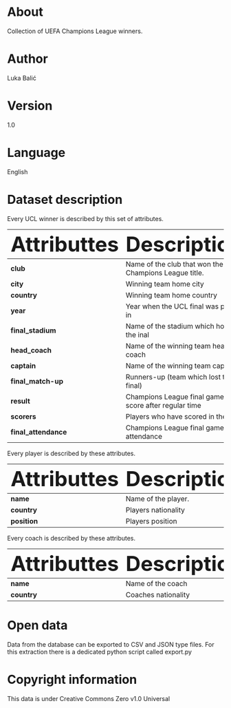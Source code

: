 # About
Collection of UEFA Champions League winners.

# Author
Luka Balić

# Version
1.0

# Language
English

# Dataset description
Every UCL winner is described by this set of attributes.

| <font size = "20">Attributtes </font>  | <font size = "20">Description </font>|
| ----------------- | ----------- |
| **club**              | Name of the club that won the Champions League title.       |
| **city**              | Winning team home city                                      | 
| **country**           | Winning team home country                                   |
| **year**              | Year when the UCL final was played in                       | 
| **final_stadium**     | Name of the stadium which hosted the inal                   |
| **head_coach**        | Name of the winning team head coach                         | 
| **captain**           | Name of the winning team captain                            |   
| **final_match-up**    | Runners-up (team which lost the final)                      | 
| **result**            | Champions League final game score after regular time        |
| **scorers**           | Players who have scored in the final                        |
| **final_attendance**  | Champions League final game attendance                      | 




Every player is described by these attributes.

| <font size = "20">Attributtes </font>  | <font size = "20">Description </font>|
| ----------------- | ----------- |
| **name**              | Name of the player.      |
| **country**              | Players nationality   | 
| **position**           | Players position        |
 

Every coach is described by these attributes.

| <font size = "20">Attributtes </font>  | <font size = "20">Description </font>|
| ----------------- | ----------- |
| **name**              | Name of the coach       |
| **country**           | Coaches nationality     |


# Open data 
Data from the database can be exported to CSV and JSON type files. For this extraction there is a dedicated python script called export.py

# Copyright information

This data is under Creative Commons Zero v1.0 Universal